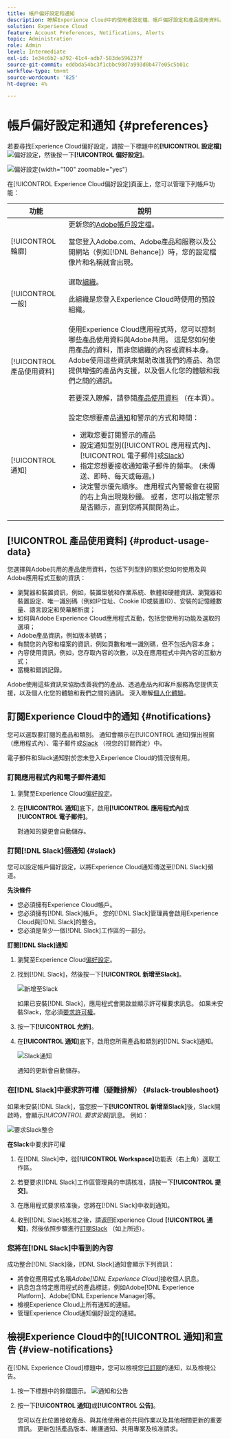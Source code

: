 ```yaml
---
title: 帳戶偏好設定和通知
description: 瞭解Experience Cloud中的使用者設定檔、帳戶偏好設定和產品使用資料。 訂閱電子郵件和 [!DNL Slack]的產品通知，並設定產品警示。
solution: Experience Cloud
feature: Account Preferences, Notifications, Alerts
topic: Administration
role: Admin
level: Intermediate
exl-id: 1e34c6b2-a792-41c4-adb7-583de596237f
source-git-commit: eddbda54bc3f1cbbc98d7a993d0b477e05c5b01c
workflow-type: tm+mt
source-wordcount: '825'
ht-degree: 4%

---
```


# 帳戶偏好設定和通知 {#preferences}

若要尋找Experience Cloud偏好設定，請按一下標題中的&#x200B;**[!UICONTROL 設定檔]** ![偏好設定](../assets/preferences-icon-sm.png)，然後按一下&#x200B;**[!UICONTROL 偏好設定]**。

![偏好設定](../assets/preferences-navigation.png){width="100" zoomable="yes"}

在[!UICONTROL Experience Cloud偏好設定]頁面上，您可以管理下列帳戶功能：

| 功能 | 說明 |
|--- |--- |
| [!UICONTROL 輪廓] | 更新您的[Adobe帳戶設定檔](https://account.adobe.com/tw/profile)。 <p>當您登入Adobe.com、Adobe產品和服務以及公開網站（例如[!DNL Behance]）時，您的設定檔像片和名稱就會出現。 |
| [!UICONTROL 一般] | 選取[組織](../administration/organizations.md)。<p>此組織是您登入Experience Cloud時使用的預設組織。 |
| [!UICONTROL 產品使用資料] | 使用Experience Cloud應用程式時，您可以控制哪些產品使用資料與Adobe共用。 這是您如何使用產品的資料，而非您組織的內容或資料本身。 Adobe使用這些資訊來幫助改進我們的產品、為您提供增強的產品內支援，以及個人化您的體驗和我們之間的通訊。 <p>若要深入瞭解，請參閱[產品使用資料](#product-usage-data) （在本頁）。 |
| [!UICONTROL 通知] | 設定您想要產品[通知](#subscribe-to-notifications-in-experience-cloud)和警示的方式和時間： <ul><li>選取您要訂閱警示的產品</li><li>設定通知型別([!UICONTROL 應用程式內]、[!UICONTROL 電子郵件]或[Slack](#slack-notifications))</li><li>指定您想要接收通知電子郵件的頻率。 (未傳送、即時、每天或每週。)</li><li>決定警示優先順序。 應用程式內警報會在視窗的右上角出現幾秒鐘。 或者，您可以指定警示是否顯示，直到您將其關閉為止。</li></ul> |

## [!UICONTROL 產品使用資料] {#product-usage-data}

您選擇與Adobe共用的產品使用資料，包括下列型別的關於您如何使用及與Adobe應用程式互動的資訊：

* 瀏覽器和裝置資訊，例如，裝置型號和作業系統、軟體和硬體資訊、瀏覽器和裝置設定、唯一識別碼（例如IP位址、Cookie ID或裝置ID）、安裝的記憶體數量、語言設定和熒幕解析度；
* 如何與Adobe Experience Cloud應用程式互動，包括您使用的功能及選取的選項；
* Adobe產品資訊，例如版本號碼；
* 有關您的內容和檔案的資訊，例如頁數和唯一識別碼，但不包括內容本身；
* 內容使用資訊，例如，您存取內容的次數，以及在應用程式中與內容的互動方式；
* 當機和錯誤記錄。

Adobe使用這些資訊來協助改善我們的產品、透過產品內和客戶服務為您提供支援，以及個人化您的體驗和我們之間的通訊。 深入瞭解[個人化體驗](personalized-learning.md)。

## 訂閱Experience Cloud中的通知 {#notifications}

您可以選取要訂閱的產品和類別。 通知會顯示在[!UICONTROL 通知]彈出視窗（應用程式內）、電子郵件或[Slack](#slack-notifications) （視您的訂閱而定）中。

電子郵件和Slack通知對於您未登入Experience Cloud的情況很有用。

### 訂閱應用程式內和電子郵件通知

1. 瀏覽至Experience Cloud[偏好設定](https://experience.adobe.com/preferences)。

1. 在&#x200B;**[!UICONTROL 通知]**&#x200B;底下，啟用&#x200B;**[!UICONTROL 應用程式內]**&#x200B;或&#x200B;**[!UICONTROL 電子郵件]**。

   對通知的變更會自動儲存。

### 訂閱[!DNL Slack]個通知 {#slack}

您可以設定帳戶偏好設定，以將Experience Cloud通知傳送至[!DNL Slack]頻道。

**先決條件**

* 您必須擁有Experience Cloud帳戶。
* 您必須擁有[!DNL Slack]帳戶。 您的[!DNL Slack]管理員會啟用Experience Cloud與[!DNL Slack]的整合。
* 您必須是至少一個[!DNL Slack]工作區的一部分。

**訂閱[!DNL Slack]通知**

1. 瀏覽至Experience Cloud[偏好設定](https://experience.adobe.com/preferences)。

1. 找到[!DNL Slack]，然後按一下&#x200B;**[!UICONTROL 新增至Slack]**。

   ![新增至Slack](../assets/add-to-slack.png)

   如果已安裝[!DNL Slack]，應用程式會開啟並顯示許可權要求訊息。 如果未安裝Slack，您必須[要求許可權](#slack-troubleshoot)。

1. 按一下&#x200B;**[!UICONTROL 允許]**。

1. 在&#x200B;**[!UICONTROL 通知]**&#x200B;底下，啟用您所需產品和類別的[!DNL Slack]通知。

   ![Slack通知](../assets/slack.png)

   通知的更新會自動儲存。

### 在[!DNL Slack]中要求許可權（疑難排解） {#slack-troubleshoot}

如果未安裝[!DNL Slack]，當您按一下&#x200B;**[!UICONTROL 新增至Slack]**&#x200B;後，Slack開啟時，會顯示&#x200B;_[!UICONTROL 要求安裝]_&#x200B;訊息。 例如：

![要求Slack整合](../assets/slack-workspace.png)

**在Slack**&#x200B;中要求許可權

1. 在[!DNL Slack]中，從&#x200B;**[!UICONTROL Workspace]**&#x200B;功能表（右上角）選取工作區。

1. 若要要求[!DNL Slack]工作區管理員的申請核准，請按一下&#x200B;**[!UICONTROL 提交]**。

1. 在應用程式要求核准後，您將在[!DNL Slack]中收到通知。

1. 收到[!DNL Slack]核准之後，請返回Experience Cloud **[!UICONTROL 通知]**，然後依照步驟進行[訂閱Slack](#slack-notifications) （如上所述）。

### 您將在[!DNL Slack]中看到的內容

成功整合[!DNL Slack]後，[!DNL Slack]通知會顯示下列資訊：

* 將會從應用程式名稱&#x200B;_Adobe[!DNL Experience Cloud]_&#x200B;接收個人訊息。
* 訊息包含特定應用程式的產品標誌，例如Adobe[!DNL Experience Platform]、Adobe[!DNL Experience Manager]等。
* 檢視Experience Cloud上所有通知的連結。
* 管理Experience Cloud通知偏好設定的連結。

## 檢視Experience Cloud中的[!UICONTROL 通知]和宣告 {#view-notifications}

在[!DNL Experience Cloud]標題中，您可以檢視您[已訂閱](#notifications)的通知，以及檢視公告。

1. 按一下標題中的鈴鐺圖示。 ![通知和公告](../assets/bell-icon.png)

1. 按一下&#x200B;**[!UICONTROL 通知]**&#x200B;或&#x200B;**[!UICONTROL 公告]**。

   您可以在此位置接收產品、與其他使用者的共同作業以及其他相關更新的重要資訊。 更新包括產品版本、維護通知、共用專案及核准請求。
